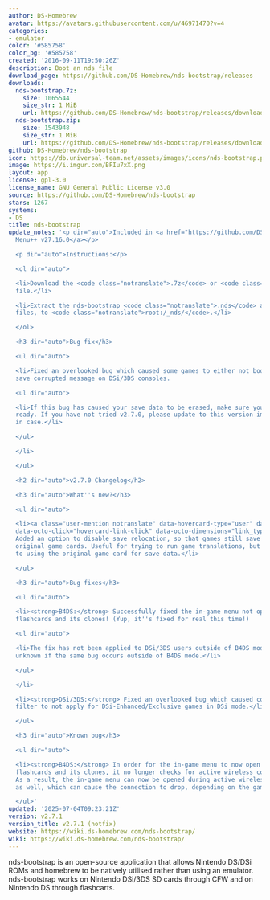 ```yaml
---
author: DS-Homebrew
avatar: https://avatars.githubusercontent.com/u/46971470?v=4
categories:
- emulator
color: '#585758'
color_bg: '#585758'
created: '2016-09-11T19:50:26Z'
description: Boot an nds file
download_page: https://github.com/DS-Homebrew/nds-bootstrap/releases
downloads:
  nds-bootstrap.7z:
    size: 1065544
    size_str: 1 MiB
    url: https://github.com/DS-Homebrew/nds-bootstrap/releases/download/v2.7.1/nds-bootstrap.7z
  nds-bootstrap.zip:
    size: 1543948
    size_str: 1 MiB
    url: https://github.com/DS-Homebrew/nds-bootstrap/releases/download/v2.7.1/nds-bootstrap.zip
github: DS-Homebrew/nds-bootstrap
icon: https://db.universal-team.net/assets/images/icons/nds-bootstrap.png
image: https://i.imgur.com/BFIu7xX.png
layout: app
license: gpl-3.0
license_name: GNU General Public License v3.0
source: https://github.com/DS-Homebrew/nds-bootstrap
stars: 1267
systems:
- DS
title: nds-bootstrap
update_notes: '<p dir="auto">Included in <a href="https://github.com/DS-Homebrew/TWiLightMenu/releases/tag/v27.16.0"><strong>TW</strong>i<strong>L</strong>ight
  Menu++ v27.16.0</a></p>

  <p dir="auto">Instructions:</p>

  <ol dir="auto">

  <li>Download the <code class="notranslate">.7z</code> or <code class="notranslate">.zip</code>
  file.</li>

  <li>Extract the nds-bootstrap <code class="notranslate">.nds</code> and <code class="notranslate">.ver</code>
  files, to <code class="notranslate">root:/_nds/</code>.</li>

  </ol>

  <h3 dir="auto">Bug fix</h3>

  <ul dir="auto">

  <li>Fixed an overlooked bug which caused some games to either not boot or show a
  save corrupted message on DSi/3DS consoles.

  <ul dir="auto">

  <li>If this bug has caused your save data to be erased, make sure you have backups
  ready. If you have not tried v2.7.0, please update to this version immediately just
  in case.</li>

  </ul>

  </li>

  </ul>

  <h2 dir="auto">v2.7.0 Changelog</h2>

  <h3 dir="auto">What''s new?</h3>

  <ul dir="auto">

  <li><a class="user-mention notranslate" data-hovercard-type="user" data-hovercard-url="/users/Wokann/hovercard"
  data-octo-click="hovercard-link-click" data-octo-dimensions="link_type:self" href="https://github.com/Wokann">@Wokann</a>:
  Added an option to disable save relocation, so that games still save within their
  original game cards. Useful for trying to run game translations, but still want
  to using the original game card for save data.</li>

  </ul>

  <h3 dir="auto">Bug fixes</h3>

  <ul dir="auto">

  <li><strong>B4DS:</strong> Successfully fixed the in-game menu not opening on Ace3DS+
  flashcards and its clones! (Yup, it''s fixed for real this time!)

  <ul dir="auto">

  <li>The fix has not been applied to DSi/3DS users outside of B4DS mode, as it is
  unknown if the same bug occurs outside of B4DS mode.</li>

  </ul>

  </li>

  <li><strong>DSi/3DS:</strong> Fixed an overlooked bug which caused color LUT/screen
  filter to not apply for DSi-Enhanced/Exclusive games in DSi mode.</li>

  </ul>

  <h3 dir="auto">Known bug</h3>

  <ul dir="auto">

  <li><strong>B4DS:</strong> In order for the in-game menu to now open on Ace3DS+
  flashcards and its clones, it no longer checks for active wireless communications.
  As a result, the in-game menu can now be opened during active wireless communications
  as well, which can cause the connection to drop, depending on the game.</li>

  </ul>'
updated: '2025-07-04T09:23:21Z'
version: v2.7.1
version_title: v2.7.1 (hotfix)
website: https://wiki.ds-homebrew.com/nds-bootstrap/
wiki: https://wiki.ds-homebrew.com/nds-bootstrap/
---
```

nds-bootstrap is an open-source application that allows Nintendo DS/DSi ROMs and homebrew to be natively utilised rather than using an emulator. nds-bootstrap works on Nintendo DSi/3DS SD cards through CFW and on Nintendo DS through flashcarts.